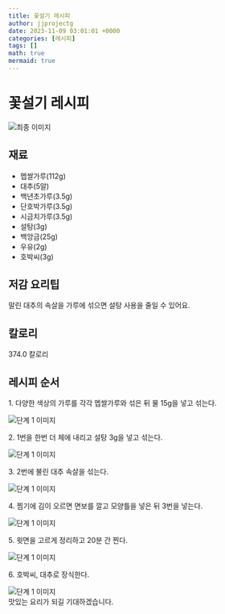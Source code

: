 ```yaml
---
title: 꽃설기 레시피
author: jjprojectg
date: 2023-11-09 03:01:01 +0000
categories: [레시피]
tags: []
math: true
mermaid: true
---
```

<meta name="og:type" content="website" />
<meta charset="UTF-8">
<div class="header">
<h1>꽃설기 레시피</h1>
</div>

<div class="container my-4">
<div class="row">
<div class="col-12 col-md-6">
<div class="recipe-image">
<img src="http://www.foodsafetykorea.go.kr/uploadimg/cook/10_01122_2.png" class="step-image" alt="최종 이미지">
</div>
</div>
<div class="col-12 col-md-6">
<div class="ingredients">
<h2>재료</h2>
<ul class='card'>
<li> 멥쌀가루(112g) </li>
<li>  대추(5알) </li>
<li> 백년초가루(3.5g) </li>
<li>  단호박가루(3.5g) </li>
<li> 시금치가루(3.5g) </li>
<li>  설탕(3g) </li>
<li>  백앙금(25g) </li>
<li> 우유(2g) </li>
<li>  호박씨(3g) </li>

</ul>
</div>
</div>
<div class="col-12 col-md-6">
<div class="ingredients">
<h2>저감 요리팁</h2>
<div class='card'> 
<p >
말린 대추의 속살을 가루에 섞으면 설탕 사용을 줄일 수 있어요.
</p>
</div>
</div>
<div class="ingredients">
<h2>칼로리</h2>
<div class='card'> 
<p>
374.0 칼로리
</p>
</div>
</div>
</div>
</div>

<h2 class="my-4">레시피 순서</h2>
<div class="card recipe-card">
<div class="card-body recipe-stesp">
<p class="card-text step-description">1. 다양한 색상의 가루를 각각 멥쌀가루와 섞은 뒤 물 15g을 넣고 섞는다.</p>
<img src="http://www.foodsafetykorea.go.kr/uploadimg/cook/20_01122_1.JPG" alt="단계 1 이미지" class="step-image">
</div>
</div>

<div class="card recipe-card">
<div class="card-body recipe-stesp">
<p class="card-text step-description">2. 1번을 한번 더 체에 내리고 설탕 3g을 넣고 섞는다.</p>
<img src="http://www.foodsafetykorea.go.kr/uploadimg/cook/20_01122_2.JPG" alt="단계 1 이미지" class="step-image">
</div>
</div>

<div class="card recipe-card">
<div class="card-body recipe-stesp">
<p class="card-text step-description">3. 2번에 불린 대추 속살을 섞는다.</p>
<img src="http://www.foodsafetykorea.go.kr/uploadimg/cook/20_01122_3.JPG" alt="단계 1 이미지" class="step-image">
</div>
</div>

<div class="card recipe-card">
<div class="card-body recipe-stesp">
<p class="card-text step-description">4. 찜기에 김이 오르면 면보를 깔고 모양틀을 넣은 뒤 3번을 넣는다.</p>
<img src="http://www.foodsafetykorea.go.kr/uploadimg/cook/20_01122_4.JPG" alt="단계 1 이미지" class="step-image">
</div>
</div>

<div class="card recipe-card">
<div class="card-body recipe-stesp">
<p class="card-text step-description">5. 윗면을 고르게 정리하고 20분 간 찐다.</p>
<img src="http://www.foodsafetykorea.go.kr/uploadimg/cook/20_01122_5.JPG" alt="단계 1 이미지" class="step-image">
</div>
</div>

<div class="card recipe-card">
<div class="card-body recipe-stesp">
<p class="card-text step-description">6. 호박씨, 대추로 장식한다.</p>
<img src="http://www.foodsafetykorea.go.kr/uploadimg/cook/20_01122_6.JPG" alt="단계 1 이미지" class="step-image">
</div>
</div>


</div>
맛있는 요리가 되길 기대하겠습니다.
